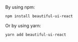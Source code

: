 By using npm: 

```bash
npm install beautiful-ui-react
```

Or by using yarn:

```bash
yarn add beautiful-ui-react
```
